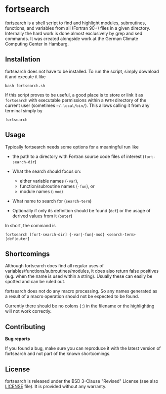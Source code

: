 fortsearch
==========

[fortsearch](https://github.com/d-zo/fortsearch) is a shell script to find and highlight modules,
subroutines, functions, and variables from all (Fortran 90+) files in a given directory.
Internally the hard work is done almost exclusively by grep and sed commands.
It was created alongside work at the German Climate Computing Center in Hamburg.


Installation
------------

fortsearch does not have to be installed. To run the script, simply download it and execute it like
```
bash fortsearch.sh
```

If this script proves to be useful, a good place is to store or link it as `fortsearch`
with executable permissions within a `PATH` directory of the current user (sometimes `~/.local/bin/`).
This allows calling it from any terminal simply by
```
fortsearch
```


Usage
-----

Typically fortsearch needs some options for a meaningful run like

 - the path to a directory with Fortran source code files of interest (`fort-search-dir`)
 - What the search should focus on:
    - either variable names (`-var`),
    - function/subroutine names (`-fun`), or
    - module names (`-mod`)

 - What name to search for (`search-term`)
 - Optionally if only its definition should be found (`def`) or the usage of derived values from it (`outer`)

In short, the command is

```
fortsearch [fort-search-dir] {-var|-fun|-mod} <search-term> [def|outer]
```


Shortcomings
------------

Although fortsearch does find all regular uses of variables/functions/subroutines/modules,
it does also return false positives (e.g. when the name is used within a string).
Usually these can easily be spotted and can be ruled out.

fortsearch does not do any macro processing.
So any names generated as a result of a macro operation should not be expected to be found.

Currently there should be no colons (`:`) in the filename or the highlighting will not work correctly.



Contributing
------------

**Bug reports**

If you found a bug, make sure you can reproduce it with the latest version of fortsearch
and not part of the known shortcomings.


License
-------

fortsearch is released under the BSD 3-Clause "Revised" License
(see also [LICENSE](https://github.com/d-zo/fortsearch/blob/master/LICENSE) file).
It is provided without any warranty.
